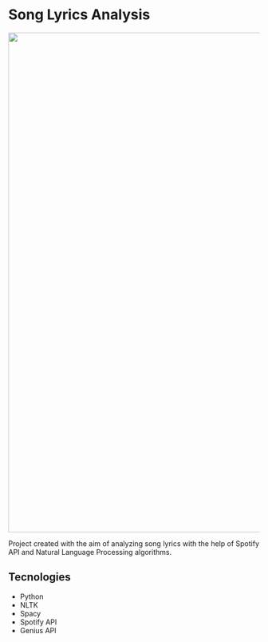 # Song Lyrics Analysis

<img width = "1000" src="https://media.licdn.com/dms/image/D4E12AQExP3UyxJclyg/article-cover_image-shrink_720_1280/0/1690714406668?e=2147483647&v=beta&t=BR-mVYgG5SlOOlMcd434nseqifDRJtdAVYUphQ4Nk3U" />


Project created with the aim of analyzing song lyrics with the help of Spotify API and Natural Language Processing algorithms.

## Tecnologies

- Python
-  NLTK
- Spacy
- Spotify API
- Genius API